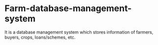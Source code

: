 # Farm-database-management-system
It is a database management system which stores information of farmers, buyers, crops, loans/schemes, etc. 
